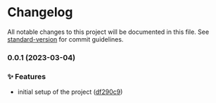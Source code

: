 # Changelog

All notable changes to this project will be documented in this file. See [standard-version](https://github.com/conventional-changelog/standard-version) for commit guidelines.

### 0.0.1 (2023-03-04)


### ✨ Features

* initial setup of the project ([df290c9](https://github.com/codrin-mares/matrix-comprehension/commit/df290c977c932555b700635a88e90c0b5f2f2566))
